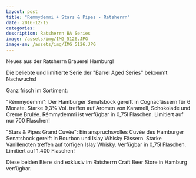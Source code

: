 ```yaml
---
Layout: post
title: "Remmydemmi + Stars & Pipes - Ratsherrn"
date: 2016-12-15
categories:
description: Ratsherrn BA Series
image: /assets/img/IMG_5126.JPG
image-sm: /assets/img/IMG_5126.JPG
---
```

Neues aus der Ratsherrn Brauerei Hamburg! 

Die beliebte und limitierte Serie der "Barrel Aged Series" bekommt Nachwuchs!

Ganz frisch im Sortiment:

"Rémmydemmi": Der Hamburger Senatsbock gereift in Cognacfässern für 6 Monate. Starke 9,3% Vol. treffen auf Aromen von Karamell, Schokolade und Creme Brulée. Rémmydemmi ist verfügbar in 0,75l Flaschen. 
Limitiert auf nur 700 Flaschen!

"Stars & Pipes Grand Cuvée": Ein anspruchsvolles Cuvée des Hamburger Senatsbock gereift in Bourbon und Islay Whisky Fässern. Starke Vanillenoten treffen auf torfigen Islay Whisky. Verfügbar in 0,75l Flaschen. 
Limitiert auf 1.400 Flaschen!

Diese beiden Biere sind exklusiv im Ratsherrn Craft Beer Store in Hamburg verfügbar.
